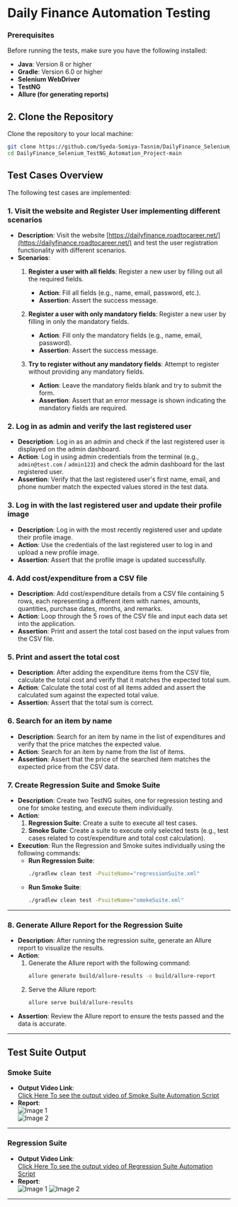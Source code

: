 # **Daily Finance Automation Testing**


### **Prerequisites**
Before running the tests, make sure you have the following installed:
- **Java**: Version 8 or higher
- **Gradle**: Version 6.0 or higher
- **Selenium WebDriver**
- **TestNG**
- **Allure (for generating reports)**

## **2. Clone the Repository**

Clone the repository to your local machine:

```bash
git clone https://github.com/Syeda-Somiya-Tasnim/DailyFinance_Selenium_TestNG_Automation_Project-main.git
cd DailyFinance_Selenium_TestNG_Automation_Project-main
```



## **Test Cases Overview**

The following test cases are implemented:

### **1. Visit the website and Register User implementing different scenarios**
- **Description**: Visit the website [https://dailyfinance.roadtocareer.net/](https://dailyfinance.roadtocareer.net/) and test the user registration functionality with different scenarios.
- **Scenarios**:
    1. **Register a user with all fields**: Register a new user by filling out all the required fields.
        - **Action**: Fill all fields (e.g., name, email, password, etc.).
        - **Assertion**: Assert the success message.
    
    2. **Register a user with only mandatory fields**: Register a new user by filling in only the mandatory fields.
        - **Action**: Fill only the mandatory fields (e.g., name, email, password).
        - **Assertion**: Assert the success message.
    
    3. **Try to register without any mandatory fields**: Attempt to register without providing any mandatory fields.
        - **Action**: Leave the mandatory fields blank and try to submit the form.
        - **Assertion**: Assert that an error message is shown indicating the mandatory fields are required.

### **2. Log in as admin and verify the last registered user**
- **Description**: Log in as an admin and check if the last registered user is displayed on the admin dashboard.
- **Action**: Log in using admin credentials from the terminal (e.g., `admin@test.com` / `admin123`) and check the admin dashboard for the last registered user.
- **Assertion**: Verify that the last registered user's first name, email, and phone number match the expected values stored in the test data.

### **3. Log in with the last registered user and update their profile image**
- **Description**: Log in with the most recently registered user and update their profile image.
- **Action**: Use the credentials of the last registered user to log in and upload a new profile image.
- **Assertion**: Assert that the profile image is updated successfully.

### **4. Add cost/expenditure from a CSV file**
- **Description**: Add cost/expenditure details from a CSV file containing 5 rows, each representing a different item with names, amounts, quantities, purchase dates, months, and remarks.
- **Action**: Loop through the 5 rows of the CSV file and input each data set into the application.
- **Assertion**: Print and assert the total cost based on the input values from the CSV file.

### **5. Print and assert the total cost**
- **Description**: After adding the expenditure items from the CSV file, calculate the total cost and verify that it matches the expected total sum.
- **Action**: Calculate the total cost of all items added and assert the calculated sum against the expected total value.
- **Assertion**: Assert that the total sum is correct.

### **6. Search for an item by name**
- **Description**: Search for an item by name in the list of expenditures and verify that the price matches the expected value.
- **Action**: Search for an item by name from the list of items.
- **Assertion**: Assert that the price of the searched item matches the expected price from the CSV data.

### **7. Create Regression Suite and Smoke Suite**
- **Description**: Create two TestNG suites, one for regression testing and one for smoke testing, and execute them individually.
- **Action**:
    1. **Regression Suite**: Create a suite to execute all test cases.
    2. **Smoke Suite**: Create a suite to execute only selected tests (e.g., test cases related to cost/expenditure and total cost calculation).
- **Execution**: Run the Regression and Smoke suites individually using the following commands:
    - **Run Regression Suite**:
      ```bash
      ./gradlew clean test -PsuiteName="regressionSuite.xml"
      ```
    - **Run Smoke Suite**:
      ```bash
      ./gradlew clean test -PsuiteName="smokeSuite.xml"
      ```

---

### **8. Generate Allure Report for the Regression Suite**
- **Description**: After running the regression suite, generate an Allure report to visualize the results.
- **Action**:
    1. Generate the Allure report with the following command:
       ```bash
       allure generate build/allure-results -o build/allure-report
       ```
    2. Serve the Allure report:
       ```bash
       allure serve build/allure-results
       ```
- **Assertion**: Review the Allure report to ensure the tests passed and the data is accurate.

---

## **Test Suite Output**

### **Smoke Suite**
- **Output Video Link**:  
  [Click Here To see the output video of Smoke Suite Automation Script](https://drive.google.com/file/d/1wThJFPkB124LmyltqXpbiet5bNeOQOEv/view?usp=drive_link)  
- **Report**:  
  ![Image 1](https://github.com/user-attachments/assets/600eb028-4abd-44be-a5ee-96e41878d73f)  
  ![Image 2](https://github.com/user-attachments/assets/f3a29654-9618-4c1d-a777-8c833a3419da)

---

### **Regression Suite**
- **Output Video Link**:  
  [Click Here To see the output video of Regression Suite Automation Script](https://drive.google.com/file/d/1nu2TdQY3TI2FajypX5sNeJvG1zuvp7z6/view?usp=drive_link)  
- **Report**:  
  ![Image 1](https://github.com/user-attachments/assets/f2de1c31-73df-4fd0-8851-117583e2642c)
  ![Image 2](https://github.com/user-attachments/assets/ce7e0f1e-10d5-417f-ad6c-82ad43833453)  

---




















